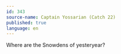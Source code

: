 ```yaml
---
id: 343
source-name: Captain Yossarian (Catch 22)
published: true
language: en
---
```

Where are the Snowdens of yesteryear?

